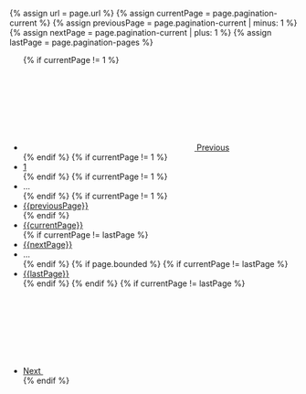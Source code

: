 
{% assign url = page.url %}
{% assign currentPage = page.pagination-current %}
{% assign previousPage = page.pagination-current | minus: 1 %}
{% assign nextPage = page.pagination-current | plus: 1 %}
{% assign lastPage = page.pagination-pages %}
<nav aria-label="Pagination" class="usa-pagination">
  <ul class="usa-pagination__list">
  {% if currentPage != 1 %}
    <li class="usa-pagination__item usa-pagination__arrow">
      <a
        href="{{url}}{{previousPage}}"
        class="usa-pagination__link usa-pagination__previous-page"
        aria-label="Previous page"
        ><svg class="usa-icon" aria-hidden="true" role="img">
          <use xlink:href="/assets/img/sprite.svg#navigate_before"></use>
        </svg>
        <span class="usa-pagination__link-text">Previous</span></a
      >
    </li>
    {% endif %}
    {% if currentPage != 1 %}
    <li class="usa-pagination__item usa-pagination__page-no">
      <a
        href="{{url}}"
        class="usa-pagination__button"
        aria-label="Page 1"
        >1</a
      >
    </li>
    {% endif %}
     {% if currentPage != 1 %}
    <li
      class="usa-pagination__item usa-pagination__overflow"
      role="presentation"
    >
      <span>…</span>
    </li>
    {% endif %}
    {% if currentPage != 1 %}
    <li class="usa-pagination__item usa-pagination__page-no">
      <a
        href="{{url}}{{previousPage}}"
        class="usa-pagination__button"
        aria-label="Page {{previousPage}}"
        >{{previousPage}}</a
      >
    </li>
    {% endif %}
    <li class="usa-pagination__item usa-pagination__page-no">
      <a
        href="{{url}}{{currentPage}}"
        class="usa-pagination__button usa-current"
        aria-label="Page {{currentPage}}"
        aria-current="page"
        >{{currentPage}}</a
      >
    </li>
     {% if currentPage != lastPage %}
    <li class="usa-pagination__item usa-pagination__page-no">
      <a
        href="{{url}}{{nextPage}}"
        class="usa-pagination__button"
        aria-label="Page {{nextPage}}"
        >{{nextPage}}</a
      >
    </li>
    <li
      class="usa-pagination__item usa-pagination__overflow"
      role="presentation"
    >
      <span>…</span>
    </li>
    {% endif %}
    {% if page.bounded %}
     {% if currentPage != lastPage %}
    <li class="usa-pagination__item usa-pagination__page-no">
      <a
        href="{{url}}{{lastPage}}"
        class="usa-pagination__button"
        aria-label="Last page, page {{lastPage}}"
        >{{lastPage}}</a
      >
    </li>
        {% endif %}
    {% endif %}
    {% if currentPage != lastPage %}
    <li class="usa-pagination__item usa-pagination__arrow">
      <a
        href="{{url}}{{nextPage}}"
        class="usa-pagination__link usa-pagination__next-page"
        aria-label="Next page"
        ><span class="usa-pagination__link-text">Next </span
        ><svg class="usa-icon" aria-hidden="true" role="img">
          <use xlink:href="/assets/img/sprite.svg#navigate_next"></use></svg
      ></a>
    </li>
    {% endif %}
  </ul>
</nav>